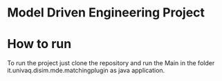 # Model Driven Engineering Project


# How to run
To run the project just clone the repository and run the Main in the folder it.univaq.disim.mde.matchingplugin as java application.  
